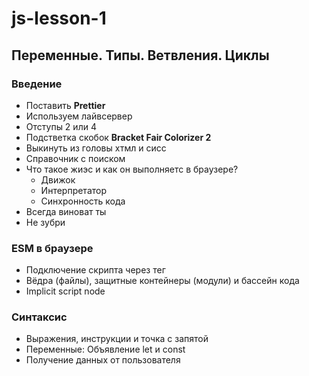 # js-lesson-1

## Переменные. Типы. Ветвления. Циклы

### Введение

- Поставить **Prettier**
- Используем лайвсервер
- Отступы 2 или 4
- Подстветка скобок **Bracket Fair Colorizer 2**
- Выкинуть из головы хтмл и сисс
- Справочник с поиском
- Что такое жиэс и как он выполняетс в браузере?
  - Движок
  - Интерпретатор
  - Синхронность кода
- Всегда виноват ты
- Не зубри

### ESM в браузере

- Подключение скрипта через тег
- Вёдра (файлы), защитные контейнеры (модули) и бассейн кода
- Implicit script node

### Синтаксис

- Выражения, инструкции и точка с запятой
- Переменные: Объявление let и const
- Получение данных от пользователя
